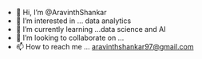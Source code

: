 - 👋 Hi, I’m @AravinthShankar
- 👀 I’m interested in ... data analytics 
- 🌱 I’m currently learning ...data science and AI
- 💞️ I’m looking to collaborate on ...
- 📫 How to reach me ... aravinthshankar97@gmail.com

<!---
AravinthShankar/AravinthShankar is a ✨ special ✨ repository because its `README.md` (this file) appears on your GitHub profile.
You can click the Preview link to take a look at your changes.
--->
